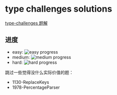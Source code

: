 # type challenges solutions

[type-challenges 题解](https://github.com/type-challenges/type-challenges)

## 进度

- easy: ![easy progress](https://img.shields.io/badge/-13%2F13-green)
- medium: ![medium progress](https://img.shields.io/badge/-63%2F65-green)
- hard: ![hard progress](https://img.shields.io/badge/-1%2F33-green)

跳过一些觉得没什么实际价值的题：

- 1130-ReplaceKeys
- 1978-PercentageParser
